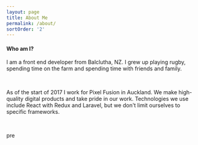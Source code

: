```yaml
---
layout: page
title: About Me
permalink: /about/
sortOrder: '2'
---
```



#### Who am I?&nbsp;

I am a front end developer from Balclutha, NZ. I grew up playing rugby, spending time on the farm and spending time with friends and family.&nbsp;

&nbsp;

As of the start of 2017 I work for Pixel Fusion in Auckland. We make high-quality digital products and take pride in our work. Technologies we use include React with Redux and Laravel, but we don't limit ourselves to specific frameworks.

&nbsp;

pre